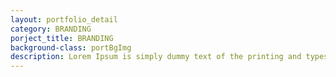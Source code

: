 ```yaml
---
layout: portfolio_detail
category: BRANDING
porject_title: BRANDING 
background-class: portBgImg
description: Lorem Ipsum is simply dummy text of the printing and typesetting industry. Dummy text of the printing and typesetting industry.
---
```

